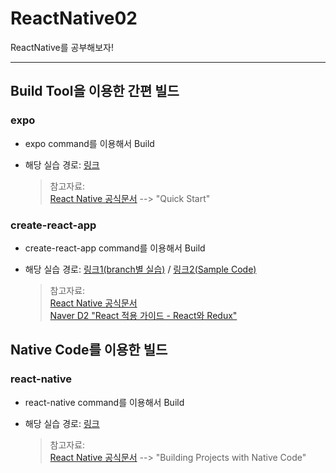 # ReactNative02

ReactNative를 공부해보자!

---

## Build Tool을 이용한 간편 빌드

### expo

- expo command를 이용해서 Build
- 해당 실습 경로: [링크](https://github.com/HyunMook/ReactNative01)

  > 참고자료:  
  > [React Native 공식문서](https://facebook.github.io/react-native/docs/getting-started) --> "Quick Start"

### create-react-app

- create-react-app command를 이용해서 Build
- 해당 실습 경로: [링크1(branch별 실습)](https://github.com/HyunMook/ReactNative02/tree/master/my-app) / [링크2(Sample Code)](https://github.com/HyunMook/ReactNative02/tree/master/react-sample-code-master)

  > 참고자료:  
  > [React Native 공식문서](https://github.com/facebook/create-react-app)  
  > [Naver D2 "React 적용 가이드 - React와 Redux"](https://d2.naver.com/helloworld/1848131)

## Native Code를 이용한 빌드

### react-native

- react-native command를 이용해서 Build
- 해당 실습 경로: [링크](https://github.com/HyunMook/ReactNative02/tree/master/AwesomeProject)

  > 참고자료:  
  > [React Native 공식문서](https://facebook.github.io/react-native/docs/getting-started) --> "Building Projects with Native Code"
